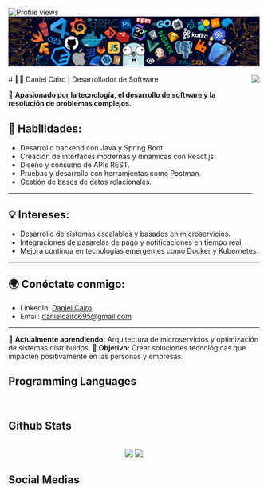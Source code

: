 ![Profile views](https://komarev.com/ghpvc/?username=DanielEC16&style=square&color=blueviolet)
![Github Banner](https://github.com/Jaydeep-Yadav/Jaydeep-Yadav/blob/main/banner.png)

<img align="right" height="300px" src="https://gifdb.com/images/thumbnail/classic-pacman-pixelated-icon-8suswgu61ehudg7t.gif"  />
# 👨‍💻 Daniel Cairo | Desarrollador de Software  

🚀 **Apasionado por la tecnología, el desarrollo de software y la resolución de problemas complejos.**


## 🔧 Habilidades:

- Desarrollo backend con Java y Spring Boot.
- Creación de interfaces modernas y dinámicas con React.js.
- Diseño y consumo de APIs REST.
- Pruebas y desarrollo con herramientas como Postman.
- Gestión de bases de datos relacionales.
---
## 💡 Intereses:
- Desarrollo de sistemas escalables y basados en microservicios.
- Integraciones de pasarelas de pago y notificaciones en tiempo real.
- Mejora continua en tecnologías emergentes como Docker y Kubernetes.
---
## 🌍 Conéctate conmigo:
- LinkedIn: [Daniel Cairo](https://www.linkedin.com/in/daniel-cairo/)
- Email: [danielcairo695@gmail.com](mailto:danielcairo695@gmail.com)
---
📘 **Actualmente aprendiendo:** Arquitectura de microservicios y optimización de sistemas distribuidos.
🎯 **Objetivo:** Crear soluciones tecnológicas que impacten positivamente en las personas y empresas.


## Programming Languages
<br clear="both">


## Github Stats
<br clear="both">
<div align="center">
<img src="https://github-readme-stats.vercel.app/api?username=DanielEC16&&show_icons=true&count_private=true&theme=github_dark">
<img src="https://github-readme-stats.vercel.app/api/top-langs/?username=DanielEC16&layout=compact&theme=github_dark"/>
</div>

## Social Medias
<br clear="both">



###
<br clear="both">

